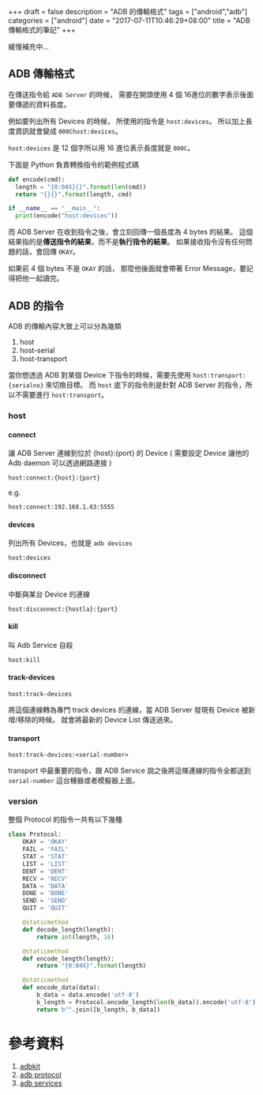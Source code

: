 +++
draft = false 
description = "ADB 的傳輸格式"
tags = ["android","adb"]
categories = ["android"]
date = "2017-07-11T10:46:29+08:00"
title = "ADB 傳輸格式的筆記"
+++

緩慢補充中...

<!--more-->

## ADB 傳輸格式

在傳送指令給 `ADB Server` 的時候，
需要在開頭使用 4 個 16進位的數字表示後面要傳遞的資料長度。

例如要列出所有 Devices 的時候，
所使用的指令是 `host:devices`。
所以加上長度資訊就會變成 `000Chost:devices`。

`host:devices` 是 12 個字所以用 16 進位表示長度就是 `000C`。

下面是 Python 負責轉換指令的範例程式碼

```python
def encode(cmd):
  length = "{0:04X}{}".format(len(cmd))
  return "{}{}".format(length, cmd)

if __name__ == "__main__":
  print(encode("host:devices"))
```

而 ADB Server 在收到指令之後，會立刻回傳一個長度為 4 bytes 的結果。
這個結果指的是**傳送指令的結果**，而不是**執行指令的結果**。
如果接收指令沒有任何問題的話，會回傳 `OKAY`。

如果前 4 個 bytes 不是 `OKAY` 的話，
那麼他後面就會帶著 Error Message，要記得把他一起讀完。

## ADB 的指令

ADB 的傳輸內容大致上可以分為幾類

1. host
2. host-serial
3. host-transport


當你想透過 ADB 對某個 Device 下指令的時候，需要先使用 `host:transport:{serialno}` 來切換目標。
而 `host` 底下的指令則是針對 ADB Server 的指令，所以不需要進行 `host:transport`。

### host

#### connect

讓 ADB Server 連線到位於 {host}:{port} 的 Device ( 需要設定 Device 讓他的 Adb daemon 可以透過網路連接 )

`host:connect:{host}:{port}`

e.g.

`host:connect:192.168.1.63:5555`

#### devices

列出所有 Devices，也就是 `adb devices`

`host:devices`

#### disconnect 

中斷與某台 Device 的連線

`host:disconnect:{hostla}:{port}`

#### kill

叫 Adb Service 自殺

`host:kill`

#### track-devices

`host:track-devices`

將這個連線轉為專門 track devices 的連線，當 ADB Server 發現有 Device 被新增/移除的時候。
就會將最新的 Device List 傳送過來。

#### transport

`host:track-devices:<serial-number>`

transport 中最重要的指令，跟 ADB Service 說之後將這條連線的指令全都送到 `serial-number` 這台機器或者模擬器上面。

### version


整個 Protocol 的指令一共有以下幾種

```python
class Protocol:
    OKAY = 'OKAY'
    FAIL = 'FAIL'
    STAT = 'STAT'
    LIST = 'LIST'
    DENT = 'DENT'
    RECV = 'RECV'
    DATA = 'DATA'
    DONE = 'DONE'
    SEND = 'SEND'
    QUIT = 'QUIT'

    @staticmethod
    def decode_length(length):
        return int(length, 16)

    @staticmethod
    def encode_length(length):
        return "{0:04X}".format(length)

    @staticmethod
    def encode_data(data):
        b_data = data.encode('utf-8')
        b_length = Protocol.encode_length(len(b_data)).encode('utf-8')
        return b"".join([b_length, b_data])
```

# 參考資料

1. [adbkit](https://github.com/openstf/adbkit)
2. [adb protocol](https://android.googlesource.com/platform/system/core/+/master/adb/protocol.txt)
3. [adb services](https://android.googlesource.com/platform/system/core/+/master/adb/SERVICES.TXT)
